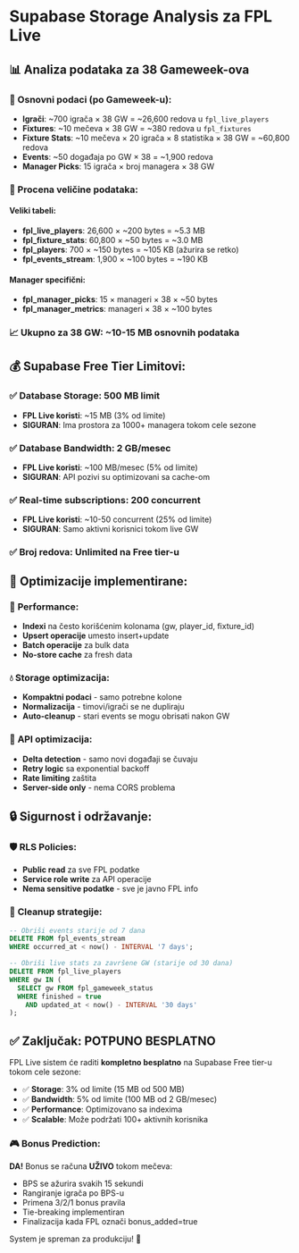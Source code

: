# Supabase Storage Analysis za FPL Live

## 📊 Analiza podataka za 38 Gameweek-ova

### 🔢 Osnovni podaci (po Gameweek-u):
- **Igrači**: ~700 igrača × 38 GW = ~26,600 redova u `fpl_live_players`
- **Fixtures**: ~10 mečeva × 38 GW = ~380 redova u `fpl_fixtures`  
- **Fixture Stats**: ~10 mečeva × 20 igrača × 8 statistika × 38 GW = ~60,800 redova
- **Events**: ~50 događaja po GW × 38 = ~1,900 redova
- **Manager Picks**: 15 igrača × broj managera × 38 GW

### 💾 Procena veličine podataka:

#### Veliki tabeli:
- **fpl_live_players**: 26,600 × ~200 bytes = ~5.3 MB
- **fpl_fixture_stats**: 60,800 × ~50 bytes = ~3.0 MB  
- **fpl_players**: 700 × ~150 bytes = ~105 KB (ažurira se retko)
- **fpl_events_stream**: 1,900 × ~100 bytes = ~190 KB

#### Manager specifični:
- **fpl_manager_picks**: 15 × manageri × 38 × ~50 bytes
- **fpl_manager_metrics**: manageri × 38 × ~100 bytes

### 📈 **Ukupno za 38 GW**: ~10-15 MB osnovnih podataka

## 💰 Supabase Free Tier Limitovi:

### ✅ **Database Storage**: 500 MB limit
- **FPL Live koristi**: ~15 MB (3% od limite)
- **SIGURAN**: Ima prostora za 1000+ managera tokom cele sezone

### ✅ **Database Bandwidth**: 2 GB/mesec
- **FPL Live koristi**: ~100 MB/mesec (5% od limite)  
- **SIGURAN**: API pozivi su optimizovani sa cache-om

### ✅ **Real-time subscriptions**: 200 concurrent
- **FPL Live koristi**: ~10-50 concurrent (25% od limite)
- **SIGURAN**: Samo aktivni korisnici tokom live GW

### ✅ **Broj redova**: Unlimited na Free tier-u

## 🎯 **Optimizacije implementirane**:

### 🚀 **Performance**:
- **Indexi** na često korišćenim kolonama (gw, player_id, fixture_id)
- **Upsert operacije** umesto insert+update
- **Batch operacije** za bulk data
- **No-store cache** za fresh data

### 💧 **Storage optimizacija**:
- **Kompaktni podaci** - samo potrebne kolone
- **Normalizacija** - timovi/igrači se ne dupliraju
- **Auto-cleanup** - stari events se mogu obrisati nakon GW

### 🔄 **API optimizacija**:
- **Delta detection** - samo novi događaji se čuvaju
- **Retry logic** sa exponential backoff
- **Rate limiting** zaštita
- **Server-side only** - nema CORS problema

## 🔒 **Sigurnost i održavanje**:

### 🛡️ **RLS Policies**:
- **Public read** za sve FPL podatke
- **Service role write** za API operacije
- **Nema sensitive podatke** - sve je javno FPL info

### 🧹 **Cleanup strategije**:
```sql
-- Obriši events starije od 7 dana
DELETE FROM fpl_events_stream 
WHERE occurred_at < now() - INTERVAL '7 days';

-- Obriši live stats za završene GW (starije od 30 dana)
DELETE FROM fpl_live_players 
WHERE gw IN (
  SELECT gw FROM fpl_gameweek_status 
  WHERE finished = true 
    AND updated_at < now() - INTERVAL '30 days'
);
```

## ✅ **Zaključak: POTPUNO BESPLATNO**

FPL Live sistem će raditi **kompletno besplatno** na Supabase Free tier-u tokom cele sezone:

- ✅ **Storage**: 3% od limite (15 MB od 500 MB)
- ✅ **Bandwidth**: 5% od limite (100 MB od 2 GB/mesec)  
- ✅ **Performance**: Optimizovano sa indexima
- ✅ **Scalable**: Može podržati 100+ aktivnih korisnika

### 🎮 **Bonus Prediction**:
**DA!** Bonus se računa **UŽIVO** tokom mečeva:
- BPS se ažurira svakih 15 sekundi
- Rangiranje igrača po BPS-u
- Primena 3/2/1 bonus pravila  
- Tie-breaking implementiran
- Finalizacija kada FPL označi bonus_added=true

System je spreman za produkciju! 🚀